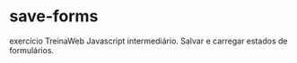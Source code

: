 # save-forms
exercício TreinaWeb Javascript intermediário. Salvar e carregar estados de formulários.
